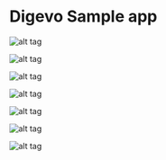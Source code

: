 Digevo Sample app
=============

![alt tag](https://cloud.githubusercontent.com/assets/560815/5329803/b417d1ca-7da2-11e4-936d-099ebe800615.png)

![alt tag](https://cloud.githubusercontent.com/assets/560815/5329806/b48363e0-7da2-11e4-898e-ef9a13d025c0.png)

![alt tag](https://cloud.githubusercontent.com/assets/560815/5329808/b48a8896-7da2-11e4-9138-c470080f1ef7.png)

![alt tag](https://cloud.githubusercontent.com/assets/560815/5329807/b4886b6a-7da2-11e4-908e-562e9806204a.png)

![alt tag](https://cloud.githubusercontent.com/assets/560815/5329805/b482c872-7da2-11e4-8a9f-2da4755c7747.png)

![alt tag](https://cloud.githubusercontent.com/assets/560815/5329809/b48b8962-7da2-11e4-8db9-719cfa4e74af.png)

![alt tag](https://cloud.githubusercontent.com/assets/560815/5329804/b43a6eba-7da2-11e4-83e6-9eca826e6b33.png)
